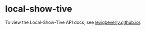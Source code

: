 # local-show-tive

To view the Local-Show-Tive API docs, see [levigbeverly.github.io/](levigbeverly.github.io/).

